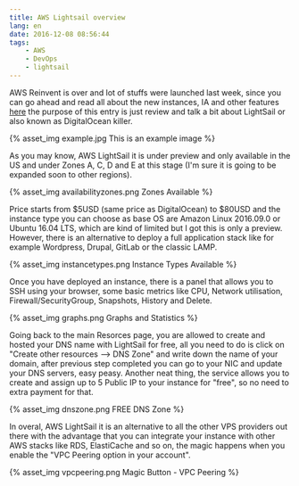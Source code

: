 ```yaml
---
title: AWS Lightsail overview
lang: en
date: 2016-12-08 08:56:44
tags:
	- AWS
	- DevOps
	- lightsail
---
```


AWS Reinvent is over and lot of stuffs were launched last week, since you can go ahead and read all about the new instances, IA and other features [here](https://aws.amazon.com/new/reinvent/?nc1=h_ls) the purpose of this entry is just review and talk a bit about LightSail or also known as DigitalOcean killer. 

{% asset_img example.jpg This is an example image %}

As you may know, AWS LightSail it is under preview and only available in the US and under Zones A, C, D and E at this stage (I'm sure it is going to be expanded soon to other regions). 

{% asset_img availabilityzones.png Zones Available %}

Price starts from $5USD (same price as DigitalOcean) to $80USD and the instance type you can choose as base OS are Amazon Linux 2016.09.0 or Ubuntu 16.04 LTS, which are kind of limited but I got this is only a preview. However, there is an alternative to deploy a full application stack like for example Wordpress, Drupal, GitLab or the classic LAMP. 

{% asset_img instancetypes.png Instance Types Available %}

Once you have deployed an instance, there is a panel that allows you to SSH using your browser, some basic metrics like CPU, Network utilisation, Firewall/SecurityGroup, Snapshots, History and Delete.

{% asset_img graphs.png Graphs and Statistics %}

Going back to the main Resorces page, you are allowed to create and hosted your DNS name with LightSail for free, all you need to do is click on "Create other resources --> DNS Zone" and write down the name of your domain, after previous step completed you can go to your NIC and update your DNS servers, easy peasy. Another neat thing, the service allows you to create and assign up to 5 Public IP to your instance for "free", so no need to extra payment for that.

{% asset_img dnszone.png FREE DNS Zone %}


In overal, AWS LightSail it is an alternative to all the other VPS providers out there with the advantage that you can integrate your instance with other AWS stacks like RDS, ElastiCache and so on, the magic happens when you enable the "VPC Peering option in your account".

{% asset_img vpcpeering.png Magic Button - VPC Peering %}
